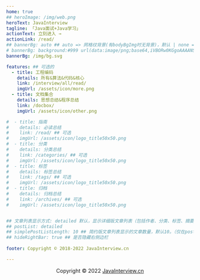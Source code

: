 ```yaml
---
home: true
## heroImage: /img/web.png
heroText: JavaInterview
tagline: 「Java面试+Java学习」
actionText: 立刻进入 →
actionLink: /read/
## bannerBg: auto ## auto => 网格纹背景(有bodyBgImg时无背景)，默认 | none => 无 | '大图地址' | background: 自定义背景样式       提示：如发现文本颜色不适应你的背景时可以到palette.styl修改$bannerTextColor变量
# bannerBg: background:#999 url(data:image/png;base64,iVBORw0KGgoAAAANSUhEUgAAACMAAAAjCAYAAAAe2bNZAAAAAXNSR0IArs4c6QAAAARnQU1BAACxjwv8YQUAAAAJcEhZcwAADsMAAA7DAcdvqGQAAABOSURBVFhH7c6xCQAgDAVRR9A6E4hLu4uLiWJ7tSnuQcIvr2TRYsw3/zOGGEOMIcYQY4gxxBhiDDGGGEOMIcYQY4gxxBhiDLkx52W4Gn1tuslCtHJvL54AAAAASUVORK5CYII=)
bannerBg: /img/bg.svg

features: ## 可选的
  - title: 工程编码
    details: 所有&算法&代码&核心
    link: /interview/all/read/
    imgUrl: /assets/icon/more.png
  - title: 文档集合
    details: 思想总结&程序总结
    link: /docbox/
    imgUrl: /assets/icon/other.png

#  - title: 指南
#    details: 必读总结
#    link: /read/ ## 可选
#    imgUrl: /assets/icon/logo_title50x50.png
#  - title: 分类
#    details: 分类总结
#    link: /categories/ ## 可选
#    imgUrl: /assets/icon/logo_title50x50.png
#  - title: 标签
#    details: 标签总结
#    link: /tags/ ## 可选
#    imgUrl: /assets/icon/logo_title50x50.png
#  - title: 归档
#    details: 归档总结
#    link: /archives/ ## 可选
#    imgUrl: /assets/icon/logo_title50x50.png


## 文章列表显示方式: detailed 默认，显示详细版文章列表（包括作者、分类、标签、摘要、分页等）| simple => 显示简约版文章列表（仅标题和日期）| none 不显示文章列表
## postList: detailed
## simplePostListLength: 10 ## 简约版文章列表显示的文章数量，默认10。（仅在postList设置为simple时生效）
## hideRightBar: true ## 是否隐藏右侧边栏
            
footer: Copyright © 2018-2022 JavaInterview.cn

---
```

<div style="text-align: center;">
    <span id="busuanzi_container_site_pv" style='display:none'>
        👀 本站总访问量:<span id="busuanzi_value_site_pv"></span> 次
    </span>
    <span id="busuanzi_container_site_uv" style='display:none'>
        | 🚴 本站总访客数:<span id="busuanzi_value_site_uv"></span> 人 | 
    </span>
    <span>
        Copyright © 2022 <a href="https://JavaInterview.cn" target="_blank">JavaInterview.cn</a>
    </span>
</div>